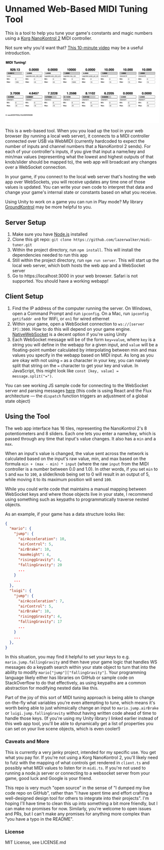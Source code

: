 # Unnamed Web-Based MIDI Tuning Tool

This is a tool to help you tune your game's constants and magic numbers using a [Korg NanoKontrol 2](https://www.amazon.com/Korg-nanoKONTROL2-Slim-Line-Control-Surface/dp/B004M8UZS8) MIDI controller.

Not sure why you'd want that? [This 10-minute video](https://www.youtube.com/watch?v=stM33UcLPJ0) may be a useful introduction.

<img src="./screenshot.png" />

This is a web-based tool. When you you load up the tool in your web browser (by running a local web server), it connects to a MIDI controller connected over USB via WebMIDI (currently hardcoded to expect the number of inputs and channel numbers that a NanoKontrol 2 sends). For each of your controller's inputs, if you give that input a name/key and min/max values (representing what the lowest and highest outputs of that knob/slider should be mapped to), the web app will broadcast any changes over a WebSocket connection.

In your game, if you connect to the local web server that's hosting the web app over WebSockets, you will receive updates any time one of those values is updated. You can write your own code to interpret that data and change your game's internal state or constants based on what you receive.

Using Unity to work on a game you can run in Play mode? My library [GroundKontrol](https://github.com/lazerwalker/groundkontrol) may be more helpful to you.

## Server Setup

1. Make sure you have [Node.js](https://nodejs.org/en/) installed
2. Clone this git repo: `git clone https://github.com/lazerwalker/midi-tuner.git`
3. Within the project directory, run `npm install`. This will install the dependencies needed to run this app
4. Still within the project directory, run `npm run server`. This will start up the local web server, which both hosts the web app and a WebSocket server
5. Go to https://localhost:3000 in your web browser. Safari is not supported. You should have a working webapp!

## Client Setup

1. Find the IP address of the computer running the server. On Windows, open a Command Prompt and run `ipconfig`. On a Mac, run `ipconfig getifaddr en0` for WiFi, or `en1` for wired ethernet
2. Within your game, open a WebSocket connection to `ws://[server IP]:3000`. How to do this will depend on your game engine. [NativeWebSocket](https://github.com/endel/NativeWebSocket) is a decent option if you're using Unity
3. Each WebSocket message will be of the form `key=value`, where `key` is a string you will define in the webapp for a given input, and `value` will be a floating-point number calculated by interpolating between min and max values you specify in the webapp based on MIDI input. As long as you are okay with not using `=` as a character in your key, you can naively split that string on the `=` character to get your key and value. In JavaScript, this might look like `const [key, value] = message.split("=")`.

You can see working JS sample code for connecting to the WebSocket server and parsing messages [here](https://github.com/lazerwalker/idle-prototypes/blob/main/src/midiTuner.ts) (this code is using React and the Flux architecture — the `dispatch` function triggers an adjustment of a global state object)

## Using the Tool

The web app interface has 16 tiles, representing the NanoKontrol 2's 8 potentiometers and 8 sliders. Each one lets you enter a name/key, which is passed through any time that input's value changes. It also has a `min` and a `max`.

When an input's value is changed, the value sent across the network is calculated based on the input's raw value, min, and max based on the formula `min + (max - min) * input` (where the raw `input` from the MIDI controller is a number between 0.0 and 1.0). In other words, if you set `min` to `5` and `max` to `100`, a slider/knob being set to 0 will result in an output of 5, while moving it to its maximum position will send `100`.

While you could write code that maintains a manual mapping between WebSocket keys and where those objects live in your state, I recommend using something such as keypaths to programmatically traverse nested objects.

As an example, if your game has a data structure looks like:

```json
{
  "mario": {
    "jump": {
      "airAcceleration": 10,
      "airControl": 5,
      "airBrake": 10,
      "maxHeight": 4,
      "risinggGravity": 4,
      "fallingGravity": 20
      ...
    }
    ...
  },
  "luigi": {
    "jump": {
      "airAcceleration": 7,
      "airControl": 5,
      "airBrake": 10,
      "risinggGravity": 4,
      "fallingGravity": 17
      ...
    }
    ...
  },
}
```

In this situation, you may find it helpful to set your keys to e.g. `mario.jump.fallingGravity` and then have your game logic that handles WS messages do a keypath search within your state object to turn that into the ability to modify `mario["jump"]["fallingGravity"]`. Your programming language likely either has libraries on GitHub or sample code on StackOverflow to do that effectively, as using keypaths are a common abstraction for modifying nested data like this.

Part of the joy of this sort of MIDI tuning approach is being able to change on-the-fly what variables you're even attempting to tune, which means it's worth being able to just whimsically change an input to `mario.jump.airBrake` or `luigi.jump.fallingGravity` without having written code ahead of time to handle those keys. (If you're using my Unity library I linked earlier instead of this web app tool, you'll be able to dynamically get a list of properties you can set on your live scene objects, which is even cooler!)

### Caveats and More

This is currently a very janky project, intended for my specific use. You get what you pay for. If you're not using a Korg NanoKontrol 2, you'll likely need to futz with the mapping of what controls get rendered in `client.ts` and possibly what MIDI values to listen for in `midi.ts`. If you're not used to running a node.js server or connecting to a websocket server from your game, good luck and Google is your friend.

This repo is very much "open source" in the sense of "I dumped my live code repo on GitHub", rather than "I have spent time and effort crafting a well-designed design tool for others to integrate into their projects". I'm hoping I'll have time to clean this up into something a bit more friendly, but I can make no promises for now. Similarly, you're welcome to open issues and PRs, but I can't make any promises for anything more complex than "you have a typo in the README".

### License

MIT License, see LICENSE.md
